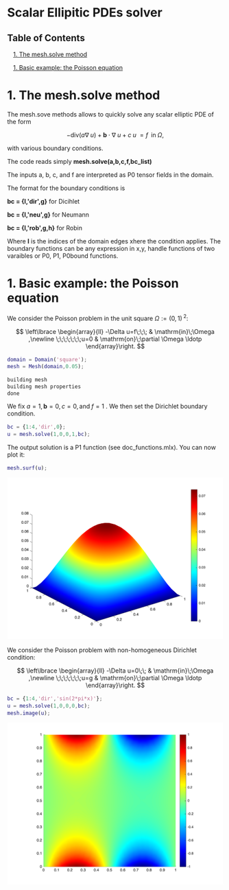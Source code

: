 
# **Scalar Ellipitic PDEs solver**

<a name="beginToc"></a>

## Table of Contents
&emsp;[1. The mesh.solve method](#1-the-mesh-solve-method)
 
&emsp;[1. Basic example: the Poisson equation](#1-basic-example-the-poisson-equation)
 
<a name="endToc"></a>

# 1. The mesh.solve method

 The mesh.sove methods allows to quickly solve any scalar elliptic PDE of the form

 $$ -\mathrm{div}\left(a\nabla \;u\right)+\mathit{\mathbf{b}}\cdot \nabla \;u+c\;u\;=f\;\;\mathrm{in}\;\Omega , $$ 

with various boundary conditions. 


The code reads simply **mesh.solve(a,b,c,f,bc\_list)**


The inputs a, b, c, and f are interpreted as P0 tensor fields in the domain.


The format for the boundary conditions is 


 **bc = {I,'dir',g}** for Dicihlet 


 **bc = {I,'neu',g}** for Neumann


 **bc = {I,'rob',g,h}** for Robin


Where  **I** is the indices of the domain edges xhere the condition applies. The boundary functions can be any expression in x,y, handle functions of two varaibles or P0, P1, P0bound functions. 


# 1. Basic example: the Poisson equation

We consider the Poisson problem in the unit square $\Omega :={\left(0,1\right)}^{\;2} :$ 

 $$ \left\lbrace \begin{array}{ll} -\Delta u=f\;\;\; & \mathrm{in}\;\Omega ,\newline \;\;\;\;\;\;\;u=0 & \mathrm{on}\;\partial \Omega \ldotp  \end{array}\right. $$ 

```matlab
domain = Domain('square');
mesh = Mesh(domain,0.05);
```

```matlabTextOutput
building mesh
building mesh properties
done
```

We fix $a=1,\mathit{\mathbf{b}}=0,c=0,\mathrm{and}\;f=1$ . We then set the Dirichlet boundary condition.

```matlab
bc = {1:4,'dir',0};
u = mesh.solve(1,0,0,1,bc); 
```

The output solution is a P1 function (see doc\_functions.mlx). You can now plot it:

```matlab
mesh.surf(u);
```

![figure_0.png](doc_scalar_elliptic_PDEs_media/figure_0.png)

We consider the Poisson problem with non\-homogeneous Dirichlet condition:

 $$ \left\lbrace \begin{array}{ll} -\Delta u=0\;\; & \mathrm{in}\;\Omega ,\newline \;\;\;\;\;\;\;u=g & \mathrm{on}\;\partial \Omega \ldotp  \end{array}\right. $$ 

```matlab
bc = {1:4,'dir','sin(2*pi*x)'};
u = mesh.solve(1,0,0,0,bc);
mesh.image(u); 
```

![figure_1.png](doc_scalar_elliptic_PDEs_media/figure_1.png)
